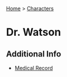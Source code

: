 [Home](/) > [Characters](/characters/)
# Dr. Watson

## Additional Info 
- [Medical Record](medical.md)